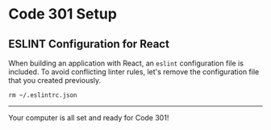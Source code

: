 # Code 301 Setup

## ESLINT Configuration for React

When building an application with React, an `eslint` configuration file is included.  To avoid conflicting linter rules, let's remove the configuration file that you created previously.

`rm ~/.eslintrc.json`

----

Your computer is all set and ready for Code 301!

